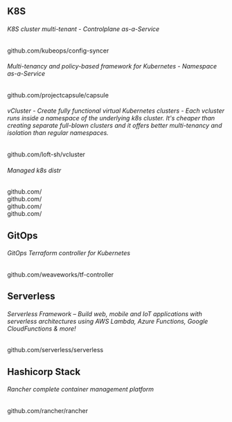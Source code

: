 ## K8S
###### K8S cluster multi-tenant - Controlplane as-a-Service
github.com/kubeops/config-syncer
###### Multi-tenancy and policy-based framework for Kubernetes - Namespace as-a-Service
github.com/projectcapsule/capsule
###### vCluster - Create fully functional virtual Kubernetes clusters - Each vcluster runs inside a namespace of the underlying k8s cluster. It's cheaper than creating separate full-blown clusters and it offers better multi-tenancy and isolation than regular namespaces.
github.com/loft-sh/vcluster
###### Managed k8s distr
github.com/ \
github.com/ \
github.com/ \
github.com/

## GitOps
###### GitOps Terraform controller for Kubernetes
github.com/weaveworks/tf-controller

## Serverless
###### Serverless Framework – Build web, mobile and IoT applications with serverless architectures using AWS Lambda, Azure Functions, Google CloudFunctions & more!
github.com/serverless/serverless

## Hashicorp Stack
###### Rancher complete container management platform
github.com/rancher/rancher

